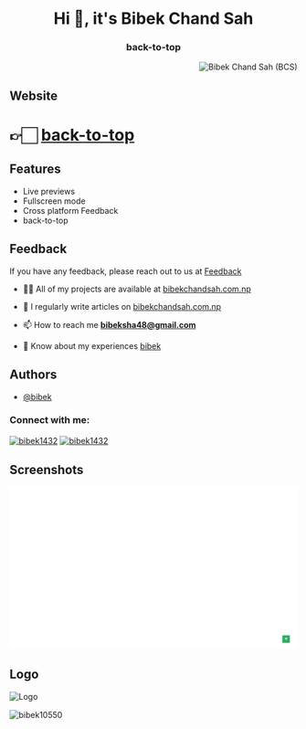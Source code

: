 


<h1 align="center">Hi 👋, it's Bibek Chand Sah</h1>
<h3 align="center">back-to-top</h3>

<!-- Profile View Count -->
<p align="right"> <img src="https://komarev.com/ghpvc/?username=bibek10550back-to-top&label=Profile%20views&color=0e75b6&style=flat" alt="Bibek Chand Sah (BCS)" /> </p>

## Website
<h1>👉🏻 <a href="https://bibek10550.github.io/back-to-top/">back-to-top</a></h1>

## Features
- Live previews
- Fullscreen mode
- Cross platform Feedback
- back-to-top


## Feedback
If you have any feedback, please reach out to us at <a href="https://bibek10550.github.io/bibek10550/feedback.html">Feedback</a>


- 👨‍💻 All of my projects are available at [bibekchandsah.com.np](https://bibek10550.github.io/bibek10550)

- 📝 I regularly write articles on [bibekchandsah.com.np](https://bibek10550.github.io/bibek10550)

- 📫 How to reach me **bibeksha48@gmail.com**

- 📄 Know about my experiences [bibek](https://bibek10550.github.io/bibek)

## Authors

- [@bibek](https://www.github.com/bibek10550)

<h3 align="left">Connect with me:</h3>
<p align="left">
<a href="https://fb.com/bibek1432" target="blank"><img align="center" src="https://raw.githubusercontent.com/rahuldkjain/github-profile-readme-generator/master/src/images/icons/Social/facebook.svg" alt="bibek1432" height="30" width="40" /></a>
<a href="https://instagram.com/bibek1432" target="blank"><img align="center" src="https://raw.githubusercontent.com/rahuldkjain/github-profile-readme-generator/master/src/images/icons/Social/instagram.svg" alt="bibek1432" height="30" width="40" /></a>
</p>



## Screenshots
<!-- ![App Screenshot](https://via.placeholder.com/468x300?text=App+Screenshot+Here) -->
<img src="https://github.com/bibek10550/bibek10550/blob/main/assets/images/projects/back-to-top.png" alt="back-to-top"/>

## Logo
<!-- ![Logo](https://dev-to-uploads.s3.amazonaws.com/uploads/articles/th5xamgrr6se0x5ro4g6.png) -->
![Logo](https://github.com/fluidicon.png)


<p><img align="center" src="https://github-readme-streak-stats.herokuapp.com/?user=bibek10550&" alt="bibek10550" /></p>
